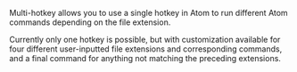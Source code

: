 Multi-hotkey allows you to use a single hotkey in Atom to run different Atom commands depending on the file extension.

Currently only one hotkey is possible, but with customization available for four different user-inputted file extensions and corresponding commands, and a final command for anything not matching the preceding extensions.
